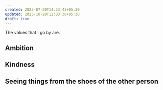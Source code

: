 ```yaml
---
created: 2023-07-20T14:23:43+05:30
updated: 2023-10-28T11:03:30+05:30
draft: true
---
```

The values that I go by are.

## Ambition

## Kindness

## Seeing things from the shoes of the other person

